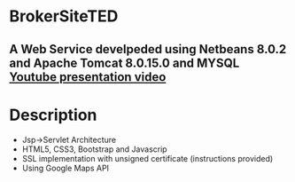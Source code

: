 # BrokerSiteTED
 <h2>A Web Service develpeded using Netbeans 8.0.2 and Apache Tomcat 8.0.15.0 and MYSQL <a href="https://youtu.be/sQfdhzGx0rM">Youtube presentation video</a></h2>
 <h1>Description</h1>
<ul>
<li>Jsp->Servlet Architecture</li>
<li>HTML5, CSS3, Bootstrap and Javascrip</li>
<li>SSL implementation with unsigned certificate (instructions provided)</li>
<li>Using Google Maps API</li>
</ul>
